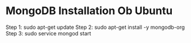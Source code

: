 # MongoDB Installation Ob Ubuntu
Step 1: sudo apt-get update
Step 2: sudo apt-get install -y mongodb-org
Step 3: sudo service mongod start
